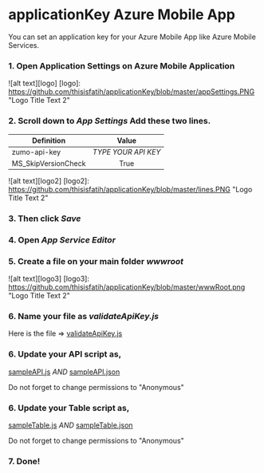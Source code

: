 # applicationKey Azure Mobile App
You can set an application key for your Azure Mobile App like Azure Mobile Services.

### 1. Open Application Settings on Azure Mobile Application

![alt text][logo]
[logo]: https://github.com/thisisfatih/applicationKey/blob/master/appSettings.PNG "Logo Title Text 2"

### 2. Scroll down to *App Settings* Add these two lines.

| Definition    | Value         |
| ------------- |:-------------:|
| zumo-api-key | *TYPE YOUR API KEY* |
| MS_SkipVersionCheck    | True      |

![alt text][logo2]
[logo2]: https://github.com/thisisfatih/applicationKey/blob/master/lines.PNG "Logo Title Text 2"

### 3. Then click *Save*

### 4. Open *App Service Editor*

### 5. Create a file on your main folder *wwwroot*

![alt text][logo3]
[logo3]: https://github.com/thisisfatih/applicationKey/blob/master/wwwRoot.png "Logo Title Text 2"

### 6. Name your file as *validateApiKey.js*

Here is the file => [validateApiKey.js](/validateApiKey.js)

### 6. Update your API script as,

[sampleAPI.js](/sampleAPI.js) *AND*
[sampleAPI.json](/sampleAPI.json)

Do not forget to change permissions to "Anonymous"

### 6. Update your Table script as,

[sampleTable.js](/sampleTable.js) *AND*
[sampleTable.json](/sampleTable.json)

Do not forget to change permissions to "Anonymous"

### 7. Done!







